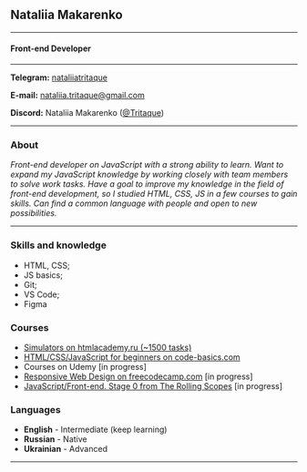 ## Nataliia Makarenko
----
#### **Front-end Developer**
----
**Telegram:** [nataliiatritaque](https://t.me/nataliiatritaque)

**E-mail:** nataliia.tritaque@gmail.com

**Discord:** Nataliia Makarenko ([@Tritaque](https://github.com/Tritaque))

----
### **About**
*Front-end developer on JavaScript with a strong ability to learn. Want to expand my JavaScript knowledge by working closely with team members to solve work tasks.
Have a goal to improve my knowledge in the field of front-end development, so I studied HTML, CSS, JS in a few courses to gain skills.
Can find a common language with people and open to new possibilities.*

----
### **Skills and knowledge**
+ HTML, CSS;
+ JS basics;
+ Git;
+ VS Code;
+ Figma

### **Courses**
+ [Simulators on htmlacademy.ru (~1500 tasks)](https://htmlacademy.ru/courses)
+ [HTML/CSS/JavaScript for beginners on code-basics.com](https://code-basics.com/)
+ Courses on Udemy [in progress]
+ [Responsive Web Design on freecodecamp.com](https://www.freecodecamp.org/learn/responsive-web-design/) [in progress]
+ [JavaScript/Front-end. Stage 0 from The Rolling Scopes](https://rs.school/js-stage0/) [in progress]

### **Languages**
+ **English** - Intermediate (keep learning)
+ **Russian** - Native
+ **Ukrainian** - Advanced

----
